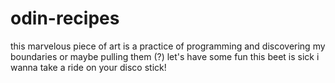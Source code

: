 # odin-recipes
this marvelous piece of art is a practice of programming and discovering my boundaries or maybe pulling them (?)
let's have some fun this beet is sick i wanna take a ride on your disco stick!